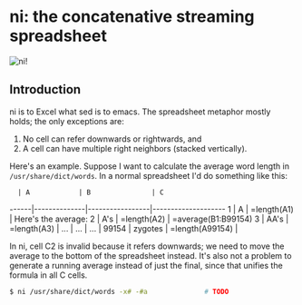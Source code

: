 # ni: the concatenative streaming spreadsheet
![ni!](http://spencertipping.com/ni.png)

## Introduction
ni is to Excel what sed is to emacs. The spreadsheet metaphor mostly holds; the
only exceptions are:

1. No cell can refer downwards or rightwards, and
2. A cell can have multiple right neighbors (stacked vertically).

Here's an example. Suppose I want to calculate the average word length in
`/usr/share/dict/words`. In a normal spreadsheet I'd do something like this:

      | A            | B               | C
------|--------------|-----------------|--------------------
1     | A            | =length(A1)     | Here's the average:
2     | A's          | =length(A2)     | =average(B1:B99154)
3     | AA's         | =length(A3)     |
...   | ...          | ...             |
99154 | zygotes      | =length(A99154) |

In ni, cell C2 is invalid because it refers downwards; we need to move the
average to the bottom of the spreadsheet instead. It's also not a problem to
generate a running average instead of just the final, since that unifies the
formula in all C cells.

```sh
$ ni /usr/share/dict/words -x# -#a              # TODO
```
